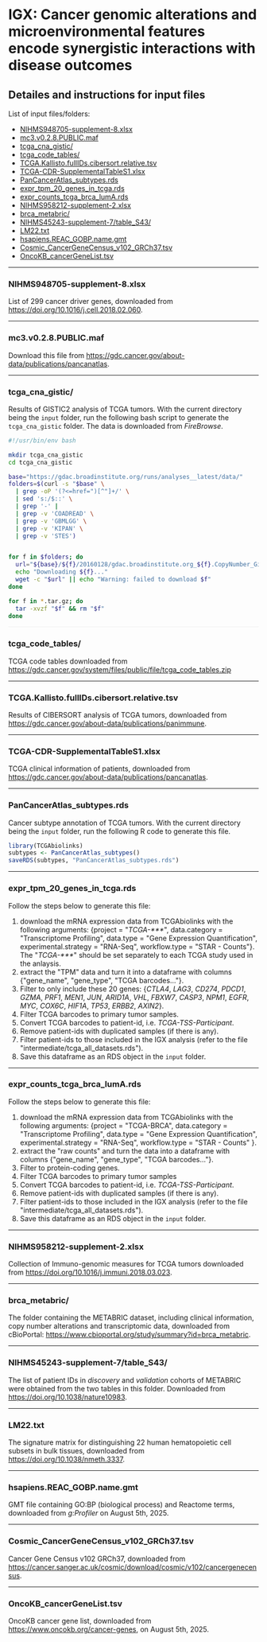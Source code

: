 # IGX: Cancer genomic alterations and microenvironmental features encode synergistic interactions with disease outcomes

## Detailes and instructions for input files

List of input files/folders:
- [NIHMS948705-supplement-8.xlsx](#1)
- [mc3.v0.2.8.PUBLIC.maf](#2)
- [tcga_cna_gistic/](#3)
- [tcga_code_tables/](#4)
- [TCGA.Kallisto.fullIDs.cibersort.relative.tsv](#5)
- [TCGA-CDR-SupplementalTableS1.xlsx](#6)
- [PanCancerAtlas_subtypes.rds](#7)
- [expr_tpm_20_genes_in_tcga.rds](#8)
- [expr_counts_tcga_brca_lumA.rds](#9)
- [NIHMS958212-supplement-2.xlsx](#10)
- [brca_metabric/](#11)
- [NIHMS45243-supplement-7/table_S43/](#12)
- [LM22.txt](#13)
- [hsapiens.REAC_GOBP.name.gmt](#14)
- [Cosmic_CancerGeneCensus_v102_GRCh37.tsv](#15)
- [OncoKB_cancerGeneList.tsv](#16)

---

### <a id="1"></a>NIHMS948705-supplement-8.xlsx
List of 299 cancer driver genes, downloaded from https://doi.org/10.1016/j.cell.2018.02.060.

---

### <a id="2"></a>mc3.v0.2.8.PUBLIC.maf
Download this file from https://gdc.cancer.gov/about-data/publications/pancanatlas.

---

### <a id="3"></a>tcga_cna_gistic/
Results of GISTIC2 analysis of TCGA tumors. With the current directory being the `input` folder, run the following bash script to generate the `tcga_cna_gistic` folder. The data is downloaded from _FireBrowse_.
```bash
#!/usr/bin/env bash

mkdir tcga_cna_gistic
cd tcga_cna_gistic

base="https://gdac.broadinstitute.org/runs/analyses__latest/data/"
folders=$(curl -s "$base" \
  | grep -oP '(?<=href=")[^"]+/' \
  | sed 's:/$::' \
  | grep '-' |
  | grep -v 'COADREAD' \
  | grep -v 'GBMLGG' \
  | grep -v 'KIPAN' \
  | grep -v 'STES')


for f in $folders; do
  url="${base}/${f}/20160128/gdac.broadinstitute.org_${f}.CopyNumber_Gistic2.Level_4.2016012800.0.0.tar.gz"
  echo "Downloading ${f}..."
  wget -c "$url" || echo "Warning: failed to download $f"
done

for f in *.tar.gz; do
  tar -xvzf "$f" && rm "$f"
done
```

<hr style="border: 0; height: 1px; background: #eee;" />

### <a id="4"></a>tcga_code_tables/
TCGA code tables downloaded from https://gdc.cancer.gov/system/files/public/file/tcga_code_tables.zip

---

### <a id="5"></a>TCGA.Kallisto.fullIDs.cibersort.relative.tsv
Results of CIBERSORT analysis of TCGA tumors, downloaded from https://gdc.cancer.gov/about-data/publications/panimmune.

---

### <a id="6"></a>TCGA-CDR-SupplementalTableS1.xlsx
TCGA clinical information of patients, downloaded from https://gdc.cancer.gov/about-data/publications/pancanatlas.

---

### <a id="7"></a>PanCancerAtlas_subtypes.rds
Cancer subtype annotation of TCGA tumors. With the current directory being the `input` folder, run the following R code to generate this file.
```R
library(TCGAbiolinks)
subtypes <- PanCancerAtlas_subtypes()
saveRDS(subtypes, "PanCancerAtlas_subtypes.rds")
```

---

### <a id="8"></a>expr_tpm_20_genes_in_tcga.rds
Follow the steps below to generate this file:
1) download the mRNA expression data from TCGAbiolinks with the following arguments: {project = "_TCGA-***_", data.category = "Transcriptome Profiling", data.type = "Gene Expression Quantification", experimental.strategy = "RNA-Seq", workflow.type = "STAR - Counts"}. The "_TCGA-***_" should be set separately to each TCGA study used in the anlaysis.
2) extract the "TPM" data and turn it into a dataframe with columns {"gene_name", "gene_type", "TCGA barcodes..."}.
3) Filter to only include these 20 genes: {_CTLA4_, _LAG3_, _CD274_, _PDCD1_, _GZMA_, _PRF1_, _MEN1_, _JUN_, _ARID1A_, _VHL_, _FBXW7_, _CASP3_, _NPM1_, _EGFR_, _MYC_, _COX6C_, _HIF1A_, _TP53_, _ERBB2_, _AXIN2_}.
4) Filter TCGA barcodes to primary tumor samples.
5) Convert TCGA barcodes to patient-id, i.e. _TCGA-TSS-Participant_.
6) Remove patient-ids with duplicated samples (if there is any).
7) Filter patient-ids to those included in the IGX analysis (refer to the file "intermediate/tcga_all_datasets.rds").
8) Save this dataframe as an RDS object in the `input` folder.

---

### <a id="9"></a>expr_counts_tcga_brca_lumA.rds
Follow the steps below to generate this file:
1) download the mRNA expression data from TCGAbiolinks with the following arguments: {project = "TCGA-BRCA", data.category = "Transcriptome Profiling", data.type = "Gene Expression Quantification", experimental.strategy = "RNA-Seq", workflow.type = "STAR - Counts" }.
2) extract the "raw counts" and turn the data into a dataframe with columns {"gene_name", "gene_type", "TCGA barcodes..."}.
3) Filter to protein-coding genes.
4) Filter TCGA barcodes to primary tumor samples
5) Convert TCGA barcodes to patient-id, i.e. _TCGA-TSS-Participant_.
6) Remove patient-ids with duplicated samples (if there is any).
7) Filter patient-ids to those included in the IGX analysis (refer to the file "intermediate/tcga_all_datasets.rds").
8) Save this dataframe as an RDS object in the `input` folder.

---

### <a id="10"></a>NIHMS958212-supplement-2.xlsx
Collection of Immuno-genomic measures for TCGA tumors downloaded from https://doi.org/10.1016/j.immuni.2018.03.023.

---

### <a id="11"></a>brca_metabric/
The folder containing the METABRIC dataset, including clinical information, copy number alterations and transcriptomic data, downloaded from cBioPortal: https://www.cbioportal.org/study/summary?id=brca_metabric.

---

### <a id="12"></a>NIHMS45243-supplement-7/table_S43/
The list of patient IDs in _discovery_ and _validation_ cohorts of METABRIC were obtained from the two tables in this folder. Downloaded from https://doi.org/10.1038/nature10983.

---

### <a id="13"></a>LM22.txt
The signature matrix for distinguishing 22 human hematopoietic cell subsets in bulk tissues, downloaded from https://doi.org/10.1038/nmeth.3337.

---

### <a id="14"></a>hsapiens.REAC_GOBP.name.gmt
GMT file containing GO:BP (biological process) and Reactome terms, downloaded from _g:Profiler_ on August 5th, 2025.

---

### <a id="15"></a>Cosmic_CancerGeneCensus_v102_GRCh37.tsv
Cancer Gene Census v102 GRCh37, downloaded from https://cancer.sanger.ac.uk/cosmic/download/cosmic/v102/cancergenecensus.

---

### <a id="16"></a>OncoKB_cancerGeneList.tsv
OncoKB cancer gene list, downloaded from https://www.oncokb.org/cancer-genes, on August 5th, 2025.
